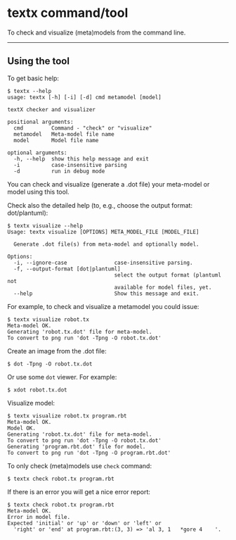 # textx command/tool

To check and visualize (meta)models from the command line.

---

## Using the tool

To get basic help:

    $ textx --help
    usage: textx [-h] [-i] [-d] cmd metamodel [model]

    textX checker and visualizer

    positional arguments:
      cmd         Command - "check" or "visualize"
      metamodel   Meta-model file name
      model       Model file name

    optional arguments:
      -h, --help  show this help message and exit
      -i          case-insensitive parsing
      -d          run in debug mode


You can check and visualize (generate a .dot file) your meta-model or model using
this tool.

Check also the detailed help (to, e.g., choose the output format: dot/plantuml):

    $ textx visualize --help
    Usage: textx visualize [OPTIONS] META_MODEL_FILE [MODEL_FILE]
    
      Generate .dot file(s) from meta-model and optionally model.
    
    Options:
      -i, --ignore-case               case-insensitive parsing.
      -f, --output-format [dot|plantuml]
                                      select the output format (plantuml not
                                      available for model files, yet.
      --help                          Show this message and exit.


For example, to check and visualize a metamodel you could issue:


    $ textx visualize robot.tx
    Meta-model OK.
    Generating 'robot.tx.dot' file for meta-model.
    To convert to png run 'dot -Tpng -O robot.tx.dot'

Create an image from the .dot file:
  
    $ dot -Tpng -O robot.tx.dot

Or use some `dot` viewer. For example:

    $ xdot robot.tx.dot

Visualize model:

    $ textx visualize robot.tx program.rbt
    Meta-model OK.
    Model OK.
    Generating 'robot.tx.dot' file for meta-model.
    To convert to png run 'dot -Tpng -O robot.tx.dot'
    Generating 'program.rbt.dot' file for model.
    To convert to png run 'dot -Tpng -O program.rbt.dot'


To only check (meta)models use `check` command:

    $ textx check robot.tx program.rbt


If there is an error you will get a nice error report:


    $ textx check robot.tx program.rbt
    Meta-model OK.
    Error in model file.
    Expected 'initial' or 'up' or 'down' or 'left' or 
      'right' or 'end' at program.rbt:(3, 3) => 'al 3, 1   *gore 4    '.


